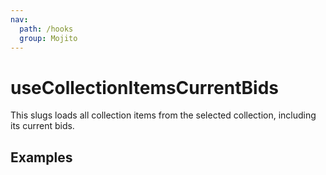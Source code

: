 ```yaml
---
nav:
  path: /hooks
  group: Mojito
---
```


# useCollectionItemsCurrentBids

This slugs loads all collection items from the selected collection, including its current bids.

## Examples

<code src="./demo/demo1.tsx" />
